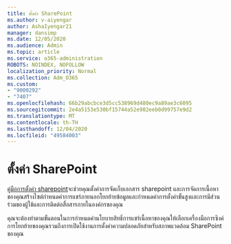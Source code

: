 ```yaml
---
title: ตั้งค่า SharePoint
ms.author: v-aiyengar
author: AshaIyengar21
manager: dansimp
ms.date: 12/05/2020
ms.audience: Admin
ms.topic: article
ms.service: o365-administration
ROBOTS: NOINDEX, NOFOLLOW
localization_priority: Normal
ms.collection: Adm_O365
ms.custom:
- "9000292"
- "7407"
ms.openlocfilehash: 66b29abcbce3d5cc538969d480ec9a89ae3c6095
ms.sourcegitcommit: 2e4a5153e530bf15744a52e982eeb0d99757e9d2
ms.translationtype: MT
ms.contentlocale: th-TH
ms.lasthandoff: 12/04/2020
ms.locfileid: "49584003"
---
```

# <a name="set-up-sharepoint"></a>ตั้งค่า SharePoint

[คู่มือการตั้งค่า sharepoint](https://go.microsoft.com/fwlink/?linkid=2071425)จะช่วยคุณตั้งค่าการจัดเก็บเอกสาร sharepoint และการจัดการเนื้อหาของคุณสร้างไซต์กำหนดค่าการแชร์ภายนอกโยกย้ายข้อมูลและกำหนดค่าการตั้งค่าขั้นสูงและการมีส่วนร่วมของผู้ใช้และการติดต่อสื่อสารภายในองค์กรของคุณ

คุณจะต้องทำตามขั้นตอนในการกำหนดค่านโยบายสิทธิ์การแชร์เนื้อหาของคุณให้เลือกเครื่องมือการซิงค์การโยกย้ายของคุณรวมถึงการเปิดใช้งานการตั้งค่าความปลอดภัยสำหรับสภาพแวดล้อม SharePoint ของคุณ
